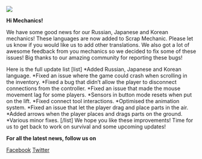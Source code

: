 ![](http://imgur.com/8yunbDs.png)

**Hi Mechanics!**


We have some good news for our Russian, Japanese and Korean mechanics!
These languages are now added to Scrap Mechanic.
Please let us know if you would like us to add other translations. 
We also got a lot of awesome feedback from you mechanics so we decided to fix some of these issues! Big thanks to our amazing community for reporting these bugs!

Here is the full update list
[list]
*Added Russian, Japanese and Korean language. 
*Fixed an issue where the game could crash when scrolling in the inventory.
*Fixed a bug that didn’t allow the player to disconnect connections from the controller.
*Fixed an issue that made the mouse movement lag for some players.
*Sensors in button mode resets when put on the lift.
*Fixed connect tool interactions.
*Optimised the animation system.
*Fixed an issue that let the player drag and place parts in the air.
*Added arrows when the player places and drags parts on the ground.
*Various minor fixes.
[/list]
We hope you like these improvements!
Time for us to get back to work on survival and some upcoming updates!

**For all the latest news, follow us on**

[Facebook](https://www.facebook.com/scrapmechanic/)
[Twitter](https://twitter.com/ScrapMechanic)
